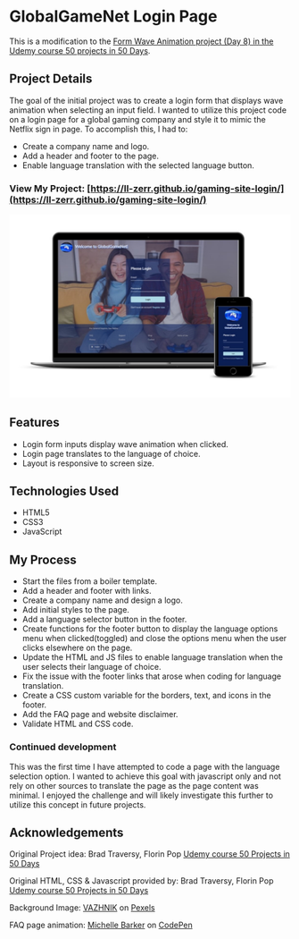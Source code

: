 # GlobalGameNet Login Page

This is a modification to the [Form Wave Animation project (Day 8) in the Udemy course 50 projects in 50 Days](https://www.udemy.com/course/50-projects-50-days/?src=sac&kw=50+projects+50+days).

## Project Details

The goal of the initial project was to create a login form that displays wave animation when selecting an input field. I wanted to utilize this project code on a login page for a global gaming company and style it to mimic the Netflix sign in page. To accomplish this, I had to:

- Create a company name and logo.
- Add a header and footer to the page.
- Enable language translation with the selected language button.

### View My Project: [https://ll-zerr.github.io/gaming-site-login/](https://ll-zerr.github.io/gaming-site-login/)

![Screenshot](img/smartmockups_gaming-login.jpg)

## Features

- Login form inputs display wave animation when clicked.
- Login page translates to the language of choice.
- Layout is responsive to screen size.

## Technologies Used

- HTML5
- CSS3
- JavaScript

## My Process

- Start the files from a boiler template.
- Add a header and footer with links.
- Create a company name and design a logo.
- Add initial styles to the page.
- Add a language selector button in the footer.
- Create functions for the footer button to display the language options menu when clicked(toggled) and close the options menu when the user clicks elsewhere on the page.
- Update the HTML and JS files to enable language translation when the user selects their language of choice.
- Fix the issue with the footer links that arose when coding for language translation.
- Create a CSS custom variable for the borders, text, and icons in the footer.
- Add the FAQ page and website disclaimer.
- Validate HTML and CSS code.

### Continued development

This was the first time I have attempted to code a page with the language selection option. I wanted to achieve this goal with javascript only and not rely on other sources to translate the page as the page content was minimal. I enjoyed the challenge and will likely investigate this further to utilize this concept in future projects.

## Acknowledgements

Original Project idea: Brad Traversy, Florin Pop [Udemy course 50 Projects in 50 Days](https://www.udemy.com/course/50-projects-50-days/?src=sac&kw=50+projects+50+days)

Original HTML, CSS & Javascript provided by: Brad Traversy, Florin Pop [Udemy course 50 Projects in 50 Days](https://www.udemy.com/course/50-projects-50-days/?src=sac&kw=50+projects+50+days)

Background Image: [VAZHNIK](https://www.pexels.com/@vazhnik/) on [Pexels](https://www.pexels.com/photo/a-man-and-a-woman-using-joystick-while-playing-video-game-7871540/)

FAQ page animation: [Michelle Barker](https://codepen.io/michellebarker/pen/gOMBPQj) on [CodePen](https://codepen.io/)